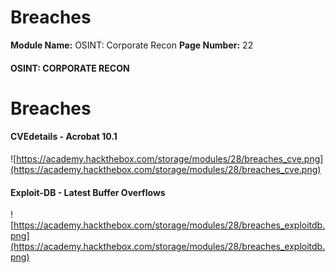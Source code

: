 <!--
 // Platform: Academy
// URL: https://academy.hackthebox.com/module/28/section/214
// Platform Version: V1
// Module ID: 28
// Module Name: OSINT: Corporate Recon
// Module Difficulty: Hard
// Section ID: 214
// Section Title: Breaches
// Page Title: OSINT: Corporate Recon
// Page Number: 22
-->

# Breaches

**Module Name:** OSINT: Corporate Recon **Page Number:** 22

#### OSINT: CORPORATE RECON

# Breaches

#### CVEdetails - Acrobat 10.1

![https://academy.hackthebox.com/storage/modules/28/breaches_cve.png](https://academy.hackthebox.com/storage/modules/28/breaches_cve.png)

#### Exploit-DB - Latest Buffer Overflows

![https://academy.hackthebox.com/storage/modules/28/breaches_exploitdb.png](https://academy.hackthebox.com/storage/modules/28/breaches_exploitdb.png)

####
